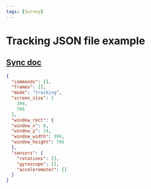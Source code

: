 ```yaml
---
tags: [Survey]
---
```


# Tracking JSON file example

## [Sync doc](../../../docs/screens/sync.md)

```json
{
  "commands": [],
  "frames": [],
  "mode": "tracking",
  "screen_size": [
    394,
    786
  ],
  "window_rect": {
  "window_x": 0,
  "window_y": 24,
  "window_width": 394,
  "window_height": 786
  },
  "sensors": {
    "rotations": [],
    "gyroscope": [],
    "accelerometer": []
  }
}
```